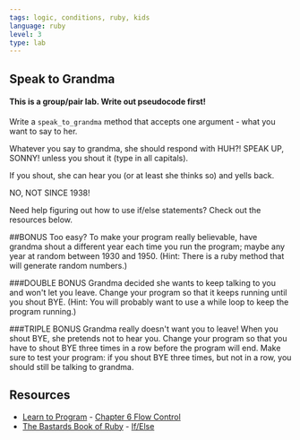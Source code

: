 ```yaml
---
tags: logic, conditions, ruby, kids
language: ruby
level: 3
type: lab
---
```


## Speak to Grandma
#### This is a group/pair lab. Write out pseudocode first!

Write a `speak_to_grandma` method that accepts one argument - what you want to say to her.

Whatever you say to grandma, she should respond with
HUH?! SPEAK UP, SONNY! unless you shout it (type in all capitals).

If you shout, she can hear you (or at least she thinks so) and yells back.

NO, NOT SINCE 1938!

Need help figuring out how to use if/else statements? Check out the resources below.

##BONUS
Too easy? To make your program really believable, have grandma shout a different year each time you run the program; maybe any year at random between 1930 and 1950. (Hint: There is a ruby method that will generate random numbers.) 

###DOUBLE BONUS
Grandma decided she wants to keep talking to you and won't let you leave. Change your program so that it keeps running until you shout BYE. (Hint: You will probably want to use a while loop to keep the program running.)

###TRIPLE BONUS
Grandma really doesn't want you to leave! When you shout BYE, she pretends not to hear you. Change your program so that you have to shout BYE three times in a row before the program will end. Make sure to test your program: if you shout BYE three times, but not in a row, you should still be talking to grandma.


## Resources
* [Learn to Program](http://books.flatironschool.com/books/43?page=49) - [Chapter 6 Flow Control](https://pine.fm/LearnToProgram/?Chapter=06)
* [The Bastards Book of Ruby](http://ruby.bastardsbook.com/) - [If/Else](http://ruby.bastardsbook.com/chapters/ifelse/)

